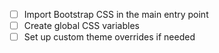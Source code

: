 - [ ] Import Bootstrap CSS in the main entry point
- [ ] Create global CSS variables
- [ ] Set up custom theme overrides if needed
